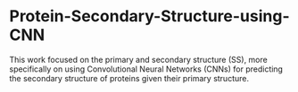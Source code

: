 # Protein-Secondary-Structure-using-CNN
This work focused on the primary and secondary structure (SS), more  specifically on using Convolutional Neural Networks (CNNs) for predicting  the secondary structure of proteins given their primary structure.
